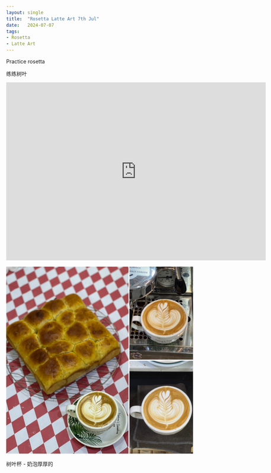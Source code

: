 ```yaml
---
layout: single
title:  "Rosetta Latte Art 7th Jul"
date:   2024-07-07
tags:
- Rosetta
- Latte Art
---
```



Practice rosetta

练练树叶


<div class="embed-container">
  <iframe
      src="https://www.youtube.com/embed/CObfuazueNE"
      width="700"
      height="480"
      frameborder="0"
      allowfullscreen="true">
  </iframe>
</div>



![](/assets/img/2024/07/07/B09C070C-6C1E-49E6-8549-662E8DFB1F57.JPG)



树叶杯 - 奶泡厚厚的
